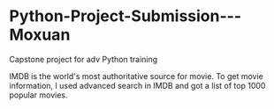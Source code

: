 # Python-Project-Submission---Moxuan
Capstone project for adv Python training

IMDB is the world's most authoritative source for movie. To get movie information, I used advanced search in IMDB and got a list of top 1000 popular movies.
